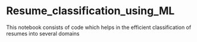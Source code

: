 # Resume_classification_using_ML
This notebook consists of code which helps in the efficient classification of resumes into several domains

